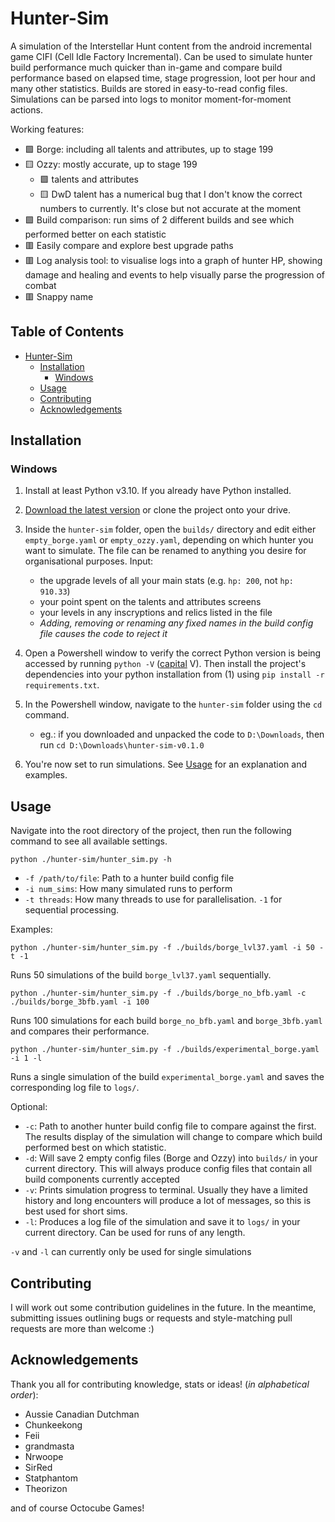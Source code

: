 # Hunter-Sim

A simulation of the Interstellar Hunt content from the android incremental game CIFI (Cell Idle Factory Incremental). Can be used to simulate hunter build performance much quicker than in-game and compare build performance based on elapsed time, stage progression, loot per hour and many other statistics. Builds are stored in easy-to-read config files. Simulations can be parsed into logs to monitor moment-for-moment actions.

Working features:

- 🟩 Borge: including all talents and attributes, up to stage 199
- 🟨 Ozzy: mostly accurate, up to stage 199
  - 🟩 talents and attributes
  - 🟨 DwD talent has a numerical bug that I don't know the correct numbers to currently. It's close but not accurate at the moment
- 🟩 Build comparison: run sims of 2 different builds and see which performed better on each statistic
- 🟥 Easily compare and explore best upgrade paths
- 🟥 Log analysis tool: to visualise logs into a graph of hunter HP, showing damage and healing and events to help visually parse the progression of combat
- 🟥 Snappy name

## Table of Contents

- [Hunter-Sim](#hunter-sim)
  - [Installation](#installation)
    - [Windows](#windows)
  - [Usage](#usage)
  - [Contributing](#contributing)
  - [Acknowledgements](#acknowledgements)

## Installation

### Windows

1. Install at least Python v3.10. If you already have Python installed.

2. [Download the latest version](https://github.com/bhnn/hunter-sim/releases) or clone the project onto your drive.

3. Inside the `hunter-sim` folder, open the `builds/` directory and edit either `empty_borge.yaml` or `empty_ozzy.yaml`, depending on which hunter you want to simulate. The file can be renamed to anything you desire for organisational purposes. Input:
    - the upgrade levels of all your main stats (e.g. `hp: 200`, not `hp: 910.33`)
    - your point spent on the talents and attributes screens
    - your levels in any inscryptions and relics listed in the file
    - *Adding, removing or renaming any fixed names in the build config file causes the code to reject it*

4. Open a Powershell window to verify the correct Python version is being accessed by running `python -V` (<ins>capital</ins> V). Then install the project's dependencies into your python installation from (1) using `pip install -r requirements.txt`.

5. In the Powershell window, navigate to the `hunter-sim` folder using the `cd` command.
    - eg.: if you downloaded and unpacked the code to `D:\Downloads`, then run `cd D:\Downloads\hunter-sim-v0.1.0`

6. You're now set to run simulations. See [Usage](#usage) for an explanation and examples.

## Usage

Navigate into the root directory of the project, then run the following command to see all available settings.

    python ./hunter-sim/hunter_sim.py -h

- `-f /path/to/file`: Path to a hunter build config file
- `-i num_sims`: How many simulated runs to perform
- `-t threads`: How many threads to use for parallelisation. `-1` for sequential processing.

Examples:

    python ./hunter-sim/hunter_sim.py -f ./builds/borge_lvl37.yaml -i 50 -t -1
Runs 50 simulations of the build `borge_lvl37.yaml` sequentially.

    python ./hunter-sim/hunter_sim.py -f ./builds/borge_no_bfb.yaml -c ./builds/borge_3bfb.yaml -i 100
Runs 100 simulations for each build `borge_no_bfb.yaml` and `borge_3bfb.yaml` and compares their performance.

    python ./hunter-sim/hunter_sim.py -f ./builds/experimental_borge.yaml -i 1 -l
Runs a single simulation of the build `experimental_borge.yaml` and saves the corresponding log file to `logs/`.

Optional:

- `-c`: Path to another hunter build config file to compare against the first. The results display of the simulation will change to compare which build performed best on which statistic.
- `-d`: Will save 2 empty config files (Borge and Ozzy) into `builds/` in your current directory. This will always produce config files that contain all build components currently accepted
- `-v`: Prints simulation progress to terminal. Usually they have a limited history and long encounters will produce a lot of messages, so this is best used for short sims.
- `-l`: Produces a log file of the simulation and save it to `logs/` in your current directory. Can be used for runs of any length.

`-v` and `-l` can currently only be used for single simulations

## Contributing

I will work out some contribution guidelines in the future. In the meantime, submitting issues outlining bugs or requests and style-matching pull requests are more than welcome :)

## Acknowledgements

Thank you all for contributing knowledge, stats or ideas! (*in alphabetical order*):

- Aussie Canadian Dutchman
- Chunkeekong
- Feii
- grandmasta
- Nrwoope
- SirRed
- Statphantom
- Theorizon

and of course Octocube Games!
